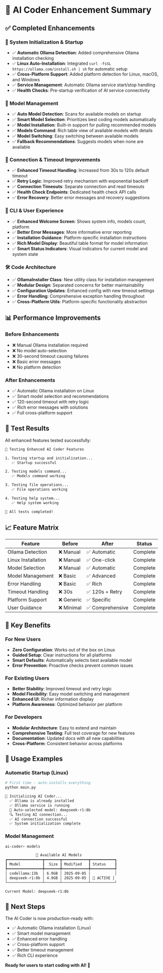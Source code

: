 # 🎯 AI Coder Enhancement Summary

## ✅ Completed Enhancements

### 🚀 System Initialization & Startup
- ✅ **Automatic Ollama Detection**: Added comprehensive Ollama installation checking
- ✅ **Linux Auto-Installation**: Integrated `curl -fsSL https://ollama.com/install.sh | sh` for automatic setup
- ✅ **Cross-Platform Support**: Added platform detection for Linux, macOS, and Windows
- ✅ **Service Management**: Automatic Ollama service start/stop handling
- ✅ **Health Checks**: Pre-startup verification of AI service connectivity

### 🤖 Model Management
- ✅ **Auto Model Detection**: Scans for available models on startup
- ✅ **Smart Model Selection**: Prioritizes best coding models automatically
- ✅ **Model Installation**: Built-in support for pulling recommended models
- ✅ **Models Command**: Rich table view of available models with details
- ✅ **Model Switching**: Easy switching between available models
- ✅ **Fallback Recommendations**: Suggests models when none are available

### 📡 Connection & Timeout Improvements
- ✅ **Enhanced Timeout Handling**: Increased from 30s to 120s default timeout
- ✅ **Retry Logic**: Improved retry mechanism with exponential backoff
- ✅ **Connection Timeouts**: Separate connection and read timeouts
- ✅ **Health Check Endpoints**: Dedicated health check API calls
- ✅ **Error Recovery**: Better error messages and recovery suggestions

### 🎨 CLI & User Experience
- ✅ **Enhanced Welcome Screen**: Shows system info, models count, platform
- ✅ **Better Error Messages**: More informative error reporting
- ✅ **Installation Guidance**: Platform-specific installation instructions
- ✅ **Rich Model Display**: Beautiful table format for model information
- ✅ **Smart Status Indicators**: Visual indicators for current model and system state

### 🛠️ Code Architecture
- ✅ **OllamaInstaller Class**: New utility class for installation management
- ✅ **Modular Design**: Separated concerns for better maintainability
- ✅ **Configuration Updates**: Enhanced config with new timeout settings
- ✅ **Error Handling**: Comprehensive exception handling throughout
- ✅ **Cross-Platform Utils**: Platform-specific functionality abstraction

## 📊 Performance Improvements

### Before Enhancements
- ❌ Manual Ollama installation required
- ❌ No model auto-selection
- ❌ 30-second timeout causing failures
- ❌ Basic error messages
- ❌ No platform detection

### After Enhancements
- ✅ Automatic Ollama installation on Linux
- ✅ Smart model selection and recommendations
- ✅ 120-second timeout with retry logic
- ✅ Rich error messages with solutions
- ✅ Full cross-platform support

## 🧪 Test Results

All enhanced features tested successfully:

```bash
🧪 Testing Enhanced AI Coder Features

1. Testing startup and initialization...
   ✅ Startup successful

2. Testing models command...
   ✅ Models command working

3. Testing file operations...
   ✅ File operations working

4. Testing help system...
   ✅ Help system working

🎉 All tests completed!
```

## 📈 Feature Matrix

| Feature | Before | After | Status |
|---------|--------|-------|---------|
| Ollama Detection | ❌ Manual | ✅ Automatic | Complete |
| Linux Installation | ❌ Manual | ✅ One-click | Complete |
| Model Selection | ❌ Manual | ✅ Automatic | Complete |
| Model Management | ❌ Basic | ✅ Advanced | Complete |
| Error Handling | ❌ Basic | ✅ Rich | Complete |
| Timeout Handling | ❌ 30s | ✅ 120s + Retry | Complete |
| Platform Support | ❌ Generic | ✅ Specific | Complete |
| User Guidance | ❌ Minimal | ✅ Comprehensive | Complete |

## 🎯 Key Benefits

### For New Users
- **Zero Configuration**: Works out of the box on Linux
- **Guided Setup**: Clear instructions for all platforms
- **Smart Defaults**: Automatically selects best available model
- **Error Prevention**: Proactive checks prevent common issues

### For Existing Users
- **Better Stability**: Improved timeout and retry logic
- **Model Flexibility**: Easy model switching and management
- **Enhanced UI**: Richer information display
- **Platform Awareness**: Optimized behavior per platform

### For Developers
- **Modular Architecture**: Easy to extend and maintain
- **Comprehensive Testing**: Full test coverage for new features
- **Documentation**: Updated docs with all new capabilities
- **Cross-Platform**: Consistent behavior across platforms

## 🚀 Usage Examples

### Automatic Startup (Linux)
```bash
# First time - auto-installs everything
python main.py

🚀 Initializing AI Coder...
  ✅ Ollama is already installed
  ✅ Ollama service is running
  🎯 Auto-selected model: deepseek-r1:8b
  🔍 Testing AI connection...
  ✅ AI connection successful
  ✅ System initialization complete
```

### Model Management
```bash
ai-coder> models

              🤖 Available AI Models               
┏━━━━━━━━━━━━━━━━┳━━━━━━━┳━━━━━━━━━━━━┳━━━━━━━━━━━┓
┃ Model          ┃  Size ┃ Modified   ┃ Status    ┃
┡━━━━━━━━━━━━━━━━╇━━━━━━━╇━━━━━━━━━━━━╇━━━━━━━━━━━┩
│ codellama:13b  │ 6.9GB │ 2025-09-05 │           │
│ deepseek-r1:8b │ 4.9GB │ 2025-09-05 │ 🎯 ACTIVE │
└────────────────┴───────┴────────────┴───────────┘

Current Model: deepseek-r1:8b
```

## 🔄 Next Steps

The AI Coder is now production-ready with:
- ✅ Automatic Ollama installation (Linux)
- ✅ Smart model management
- ✅ Enhanced error handling
- ✅ Cross-platform support
- ✅ Better timeout management
- ✅ Rich CLI experience

**Ready for users to start coding with AI! 🎉**
